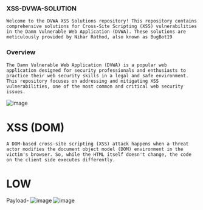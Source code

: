 ### XSS-DVWA-SOLUTION
``` Welcome to the DVWA XSS Solutions repository! This repository contains comprehensive solutions for Cross-Site Scripting (XSS) vulnerabilities in the Damn Vulnerable Web Application (DVWA). These solutions are meticulously provided by Nihar Rathod, also known as BugBot19 ```

### Overview
```The Damn Vulnerable Web Application (DVWA) is a popular web application designed for security professionals and enthusiasts to practice their web security skills in a legal and safe environment. This repository focuses on addressing and mitigating XSS vulnerabilities, one of the most common and critical web security issues.```

![image](https://github.com/kashrathod19/XSS-DVWA-SOLUTION/assets/54115061/949deaaa-2f13-4bb8-b2fd-6dfe8af11e02)

# XSS (DOM) 
```A DOM-based cross-site scripting (XSS) attack happens when a threat actor modifies the document object model (DOM) environment in the victim's browser. So, while the HTML itself doesn't change, the code on the client side executes differently.```
# LOW 
Payload-<script>alert('BugBot19 was here')</script>
![image](https://github.com/kashrathod19/XSS-DVWA-SOLUTION/assets/54115061/b2e8392c-5c65-4d06-ab00-6385f0afbc15)
![image](https://github.com/kashrathod19/XSS-DVWA-SOLUTION/assets/54115061/11ef8741-004e-45b1-bcfe-2d66d0b7c175)
